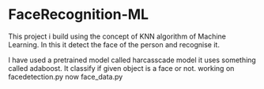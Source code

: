 # FaceRecognition-ML
This project i build using the concept of KNN algorithm of Machine Learning. In this it detect the face of the person and recognise it.

I have used a pretrained model called harcasscade model it uses something called adaboost. It classify if given object is a face or not.
working on facedetection.py
now face_data.py
